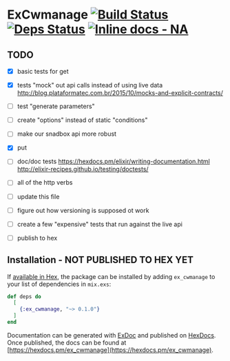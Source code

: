 # ExCwmanage [![Build Status](https://travis-ci.org/rrrene/credo.svg?branch=master)](https://travis-ci.org/zpeters/ex_cwmanage) [![Deps Status](https://beta.hexfaktor.org/badge/all/github/zpeters/ex_cwmanage.svg?branch=master)](https://beta.hexfaktor.org/github/zpeters/ex_cwmanage) [![Inline docs - NA](https://inch-ci.org/github/rrrene/credo.svg?branch=master)](https://inch-ci.org/github/rrrene/credo) 
## TODO
- [x] basic tests for get
- [x] tests "mock" out api calls instead of using live data
	http://blog.plataformatec.com.br/2015/10/mocks-and-explicit-contracts/
- [ ] test "generate parameters"
- [ ] create "options" instead of static "conditions"
- [ ] make our snadbox api more robust
- [x] put
- [ ] doc/doc tests
	https://hexdocs.pm/elixir/writing-documentation.html
	http://elixir-recipes.github.io/testing/doctests/
- [ ] all of the http verbs
- [ ] update this file
- [ ] figure out how versioning is supposed ot work
- [ ] create a few "expensive" tests that run against the live api
- [ ] publish to hex


## Installation - NOT PUBLISHED TO HEX YET

If [available in Hex](https://hex.pm/docs/publish), the package can be installed
by adding `ex_cwmanage` to your list of dependencies in `mix.exs`:

```elixir
def deps do
  [
    {:ex_cwmanage, "~> 0.1.0"}
  ]
end
```

Documentation can be generated with [ExDoc](https://github.com/elixir-lang/ex_doc)
and published on [HexDocs](https://hexdocs.pm). Once published, the docs can
be found at [https://hexdocs.pm/ex_cwmanage](https://hexdocs.pm/ex_cwmanage).
